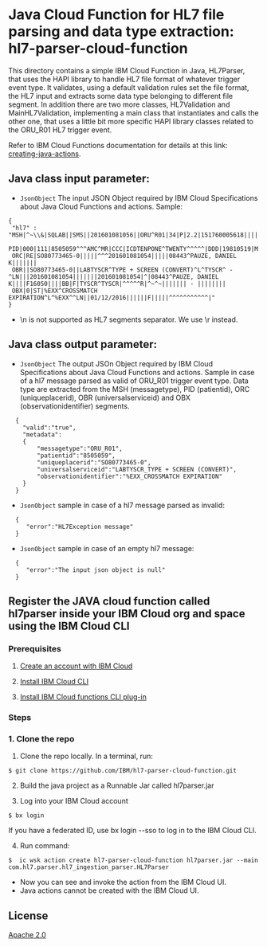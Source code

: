 # Java Cloud Function for HL7 file parsing and data type extraction: hl7-parser-cloud-function

This directory contains a simple IBM Cloud Function in Java, HL7Parser, that uses the HAPI library to handle HL7 file format of whatever trigger event type. It validates, using a default validation rules set the file format, the HL7 input and extracts some data type belonging to different file segment. In addition there are two more classes, HL7Validation and MainHL7Validation, implementing a main class that instantiates and calls the other one, that uses a little bit more specific HAPI library classes related to the ORU_R01 HL7 trigger event. 


Refer to IBM Cloud Functions documentation for details at this link: [creating-java-actions](https://console.bluemix.net/docs/openwhisk/openwhisk_actions.html#creating-java-actions).


## Java class input parameter:
 * `JsonObject` The input JSON Object required by IBM Cloud Specifications about Java Cloud Functions and actions. 
    Sample:
 
 ```
 {
  "hl7" : "MSH|^~\\&|SQLAB||SMS||201601081056||ORU^R01|34|P|2.2|151760005618||||||^^^^^
  PID|000|111|8505059^^^AMC^MR|CCC|ICDTENPONE^TWENTY^^^^^|DDD|19810519|M|EEE|FFF|GGG|HHH|||MMM|NNN|OOO|500084652^^^^^
  ORC|RE|SO80773465-0|||||^^^201601081054|||||08443^PAUZE, DANIEL K|||||||
  OBR||SO80773465-0||LABTYSCR^TYPE + SCREEN (CONVERT)^L^TYSCR^ - ^LN|||201601081054|||||||201601081054|^|08443^PAUZE, DANIEL K||||F16050||||BB|F|TYSCR^TYSCR|^^^^^R|^~^~||||||| - ||||||||  
  OBX|0|ST|%EXX^CROSSMATCH EXPIRATION^L^%EXX^^LN||01/12/2016||||||F|||||^^^^^^^^^^^|"
 }
 ```
 * \n is not supported as HL7 segments separator. We use \r instead. 

## Java class output parameter:
* `JsonObject` The output JSOn Object required by IBM Cloud Specifications about Java Cloud Functions and actions.
Sample in case of a hl7 message parsed as valid of ORU_R01 trigger event type. Data type are extracted from the MSH (messagetype), PID (patientid), ORC (uniqueplacerid), OBR (universalserviceid) and OBX (observationidentifier) segments.

```
  {
    "valid":"true",
    "metadata":
    {
  		"messagetype":"ORU_R01",
  		"patientid":"8505059",
  		"uniqueplacerid":"SO80773465-0",
  		"universalserviceid":"LABTYSCR_TYPE + SCREEN (CONVERT)",
  		"observationidentifier":"%EXX_CROSSMATCH EXPIRATION"
    }
  }
```
* `JsonObject` sample in case of a hl7 message parsed as invalid:

```
  {
     "error":"HL7Exception message"
  }
```
* `JsonObject` sample in case of an empty hl7 message:

```
  {
     "error":"The input json object is null"
  }
```

## Register the JAVA cloud function called hl7parser inside your IBM Cloud org and space using the IBM Cloud CLI

### Prerequisites
1. [Create an account with IBM Cloud](https://console.bluemix.net/registration/)

2. [Install IBM Cloud CLI](https://console.bluemix.net/docs/cli/reference/bluemix_cli/get_started.html#getting-started)

3. [Install IBM Cloud functions CLI plug-in](https://console.bluemix.net/docs/openwhisk/bluemix_cli.html#cloudfunctions_cli)

### Steps 

### 1. Clone the repo

1. Clone the repo locally. In a terminal, run:

```
$ git clone https://github.com/IBM/hl7-parser-cloud-function.git
```
2. Build the java project as a Runnable Jar called hl7parser.jar

3. Log into your IBM Cloud account

```
$ bx login 
```

If you have a federated ID, use bx login --sso to log in to the IBM Cloud CLI.

4. Run command:

```
$  ic wsk action create hl7-parser-cloud-function hl7parser.jar --main com.hl7.parser.hl7_ingestion_parser.HL7Parser
```
* Now you can see and invoke the action from the IBM Cloud UI.
* Java actions cannot be created with the IBM Cloud UI.

 
 

## License

[Apache 2.0](LICENSE)
